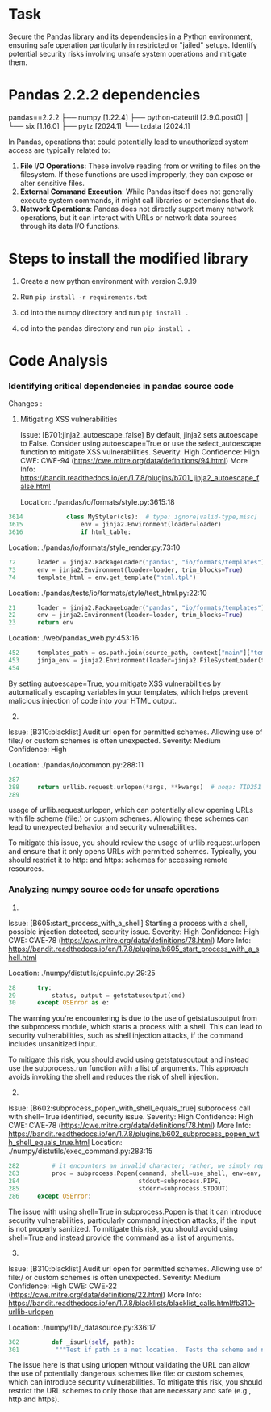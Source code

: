 # Task

Secure the Pandas library and its dependencies in a Python environment,
ensuring safe operation particularly in restricted or "jailed" setups. Identify
potential security risks involving unsafe system operations and mitigate them.

# Pandas 2.2.2 dependencies

pandas==2.2.2
├── numpy [1.22.4]
├── python-dateutil [2.9.0.post0]
│   └── six [1.16.0]
├── pytz [2024.1]
└── tzdata [2024.1]


In Pandas, operations that could potentially lead to unauthorized system access are typically related to:

1. __File I/O Operations__: These involve reading from or writing to files on the filesystem. If these functions are used improperly, they can expose or alter sensitive files.
2. __External Command Execution__: While Pandas itself does not generally execute system commands, it might call libraries or extensions that do.
3. __Network Operations__: Pandas does not directly support many network operations, but it can interact with URLs or network data sources through its data I/O functions.

# Steps to install the modified library

1. Create a new python environment with version 3.9.19

2. Run `pip install -r requirements.txt`

3. cd into the numpy directory and run `pip install .`

4. cd into the pandas directory and run `pip install .`


# Code Analysis 

### Identifying critical dependencies in pandas source code

Changes : 

1. Mitigating XSS vulnerabilities

    Issue: [B701:jinja2_autoescape_false] By default, jinja2 sets autoescape to False. Consider using autoescape=True or use the select_autoescape function to mitigate XSS vulnerabilities.
    Severity: High   Confidence: High
    CWE: CWE-94 (https://cwe.mitre.org/data/definitions/94.html)
    More Info: https://bandit.readthedocs.io/en/1.7.8/plugins/b701_jinja2_autoescape_false.html

    Location: ./pandas/io/formats/style.py:3615:18

```python
3614	        class MyStyler(cls):  # type: ignore[valid-type,misc]
3615	            env = jinja2.Environment(loader=loader)
3616	            if html_table:
```

Location: ./pandas/io/formats/style_render.py:73:10

```python
72	    loader = jinja2.PackageLoader("pandas", "io/formats/templates")
73	    env = jinja2.Environment(loader=loader, trim_blocks=True)
74	    template_html = env.get_template("html.tpl")
```

Location: ./pandas/tests/io/formats/style/test_html.py:22:10

```python
21	    loader = jinja2.PackageLoader("pandas", "io/formats/templates")
22	    env = jinja2.Environment(loader=loader, trim_blocks=True)
23	    return env
```

Location: ./web/pandas_web.py:453:16
    
```python
452	    templates_path = os.path.join(source_path, context["main"]["templates_path"])
453	    jinja_env = jinja2.Environment(loader=jinja2.FileSystemLoader(templates_path))
454
```


By setting autoescape=True, you mitigate XSS vulnerabilities by automatically escaping variables in your templates, which helps prevent malicious injection of code into your HTML output.

2. 

Issue: [B310:blacklist] Audit url open for permitted schemes. Allowing use of file:/ or custom schemes is often unexpected.
   Severity: Medium   Confidence: High

   Location: ./pandas/io/common.py:288:11
```python
287	
288	    return urllib.request.urlopen(*args, **kwargs)  # noqa: TID251
289	
```


usage of urllib.request.urlopen, which can potentially allow opening URLs with file scheme (file:) or custom schemes. Allowing these schemes can lead to unexpected behavior and security vulnerabilities.

To mitigate this issue, you should review the usage of urllib.request.urlopen and ensure that it only opens URLs with permitted schemes. Typically, you should restrict it to http: and https: schemes for accessing remote resources.


### Analyzing numpy source code for unsafe operations

1. 


Issue: [B605:start_process_with_a_shell] Starting a process with a shell, possible injection detected, security issue.
   Severity: High   Confidence: High
   CWE: CWE-78 (https://cwe.mitre.org/data/definitions/78.html)
   More Info: https://bandit.readthedocs.io/en/1.7.8/plugins/b605_start_process_with_a_shell.html

Location: ./numpy/distutils/cpuinfo.py:29:25
```python
28	    try:
29	        status, output = getstatusoutput(cmd)
30	    except OSError as e:
```

The warning you're encountering is due to the use of getstatusoutput from the subprocess module, which starts a process with a shell. This can lead to security vulnerabilities, such as shell injection attacks, if the command includes unsanitized input.

To mitigate this risk, you should avoid using getstatusoutput and instead use the subprocess.run function with a list of arguments. This approach avoids invoking the shell and reduces the risk of shell injection.

2.

Issue: [B602:subprocess_popen_with_shell_equals_true] subprocess call with shell=True identified, security issue.
   Severity: High   Confidence: High
   CWE: CWE-78 (https://cwe.mitre.org/data/definitions/78.html)
   More Info: https://bandit.readthedocs.io/en/1.7.8/plugins/b602_subprocess_popen_with_shell_equals_true.html
   Location: ./numpy/distutils/exec_command.py:283:15

```python
282	        # it encounters an invalid character; rather, we simply replace it
283	        proc = subprocess.Popen(command, shell=use_shell, env=env, text=False,
284	                                stdout=subprocess.PIPE,
285	                                stderr=subprocess.STDOUT)
286	    except OSError:
```

The issue with using shell=True in subprocess.Popen is that it can introduce security vulnerabilities, particularly command injection attacks, if the input is not properly sanitized. To mitigate this risk, you should avoid using shell=True and instead provide the command as a list of arguments.

3. 

Issue: [B310:blacklist] Audit url open for permitted schemes. Allowing use of file:/ or custom schemes is often unexpected.
   Severity: Medium   Confidence: High
   CWE: CWE-22 (https://cwe.mitre.org/data/definitions/22.html)
   More Info: https://bandit.readthedocs.io/en/1.7.8/blacklists/blacklist_calls.html#b310-urllib-urlopen

Location: ./numpy/lib/_datasource.py:336:17

```python
302	        def _isurl(self, path):
301          """Test if path is a net location.  Tests the scheme and netloc."""
```

The issue here is that using urlopen without validating the URL can allow the use of potentially dangerous schemes like file: or custom schemes, which can introduce security vulnerabilities. To mitigate this risk, you should restrict the URL schemes to only those that are necessary and safe (e.g., http and https).






